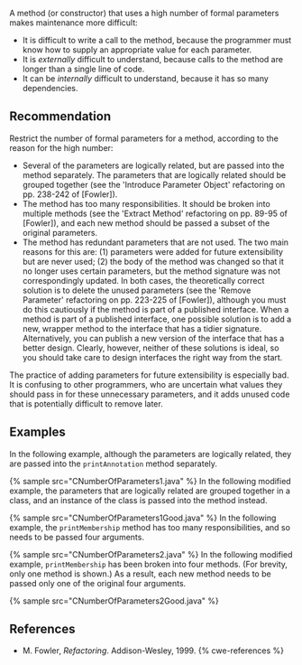 A method (or constructor) that uses a high number of formal parameters makes maintenance more difficult:

* It is difficult to write a call to the method, because the programmer must know how to supply an appropriate value for each parameter.
* It is *externally* difficult to understand, because calls to the method are longer than a single line of code.
* It can be *internally* difficult to understand, because it has so many dependencies.

## Recommendation
Restrict the number of formal parameters for a method, according to the reason for the high number:

* Several of the parameters are logically related, but are passed into the method separately. The parameters that are logically related should be grouped together (see the 'Introduce Parameter Object' refactoring on pp. 238-242 of \[Fowler\]).
* The method has too many responsibilities. It should be broken into multiple methods (see the 'Extract Method' refactoring on pp. 89-95 of \[Fowler\]), and each new method should be passed a subset of the original parameters.
* The method has redundant parameters that are not used. The two main reasons for this are: (1) parameters were added for future extensibility but are never used; (2) the body of the method was changed so that it no longer uses certain parameters, but the method signature was not correspondingly updated. In both cases, the theoretically correct solution is to delete the unused parameters (see the 'Remove Parameter' refactoring on pp. 223-225 of \[Fowler\]), although you must do this cautiously if the method is part of a published interface.
When a method is part of a published interface, one possible solution is to add a new, wrapper method to the interface that has a tidier signature. Alternatively, you can publish a new version of the interface that has a better design. Clearly, however, neither of these solutions is ideal, so you should take care to design interfaces the right way from the start.

The practice of adding parameters for future extensibility is especially bad. It is confusing to other programmers, who are uncertain what values they should pass in for these unnecessary parameters, and it adds unused code that is potentially difficult to remove later.


## Examples
In the following example, although the parameters are logically related, they are passed into the `printAnnotation` method separately.

{% sample src="CNumberOfParameters1.java" %}
In the following modified example, the parameters that are logically related are grouped together in a class, and an instance of the class is passed into the method instead.

{% sample src="CNumberOfParameters1Good.java" %}
In the following example, the `printMembership` method has too many responsibilities, and so needs to be passed four arguments.

{% sample src="CNumberOfParameters2.java" %}
In the following modified example, `printMembership` has been broken into four methods. (For brevity, only one method is shown.) As a result, each new method needs to be passed only one of the original four arguments.

{% sample src="CNumberOfParameters2Good.java" %}

## References
* M. Fowler, *Refactoring*. Addison-Wesley, 1999.
{% cwe-references %}
